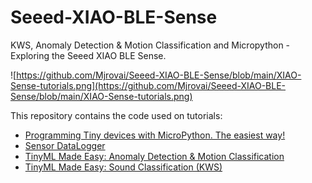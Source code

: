 # Seeed-XIAO-BLE-Sense
KWS, Anomaly Detection &amp; Motion Classification and Micropython - Exploring the Seeed XIAO BLE Sense.

![https://github.com/Mjrovai/Seeed-XIAO-BLE-Sense/blob/main/XIAO-Sense-tutorials.png](https://github.com/Mjrovai/Seeed-XIAO-BLE-Sense/blob/main/XIAO-Sense-tutorials.png)

This repository contains the code used on tutorials:
- [Programming Tiny devices with MicroPython. The easiest way!](https://www.hackster.io/mjrobot/programming-tiny-devices-with-micropython-the-easiest-way-c9c9b7)
- [Sensor DataLogger](https://www.hackster.io/mjrobot/sensor-datalogger-50e44d)
- [TinyML Made Easy: Anomaly Detection & Motion Classification](https://www.hackster.io/mjrobot/tinyml-made-easy-anomaly-detection-motion-classification-958fd2)
- [TinyML Made Easy: Sound Classification (KWS)](https://www.hackster.io/mjrobot/tinyml-made-easy-sound-classification-kws-2fb3ab)


